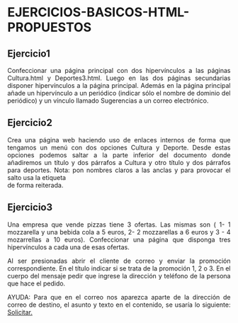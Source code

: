 <div align="justify">

# EJERCICIOS-BASICOS-HTML-PROPUESTOS

## Ejercicio1

  Confeccionar una página principal con dos hipervínculos a las páginas Cultura.html y Deportes3.html. Luego en las dos páginas secundarias disponer hipervínculos a la página principal. Además en la página principal añade un hipervínculo a un periódico (indicar sólo el nombre de dominio del periódico) y un vínculo llamado Sugerencias a un correo electrónico.

## Ejercicio2

  Crea una página web haciendo uso de enlaces internos de forma que tengamos un menú con dos opciones Cultura y Deporte. Desde estas opciones podemos saltar a la parte inferior del documento donde añadiremos un título y dos párrafos a Cultura y otro título y dos párrafos para deportes. Nota: pon nombres claros a las anclas y para provocar el salto usa la etiqueta <br> de forma reiterada.   

## Ejercicio3

  Una empresa que vende pizzas tiene 3 ofertas. Las mismas son ( 1- 1 mozzarella y una bebida cola a 5 euros, 2- 2 mozzarellas a 6 euros y 3 - 4 mozarrellas a 10 euros). Confeccionar una página que disponga tres hipervínculos a cada una de esas ofertas.

  Al ser presionadas abrir el cliente de correo y enviar la promoción correspondiente. En el título indicar si se trata de la promoción 1, 2 o 3. En el cuerpo del mensaje pedir que ingrese la dirección y teléfono de la persona que hace el pedido.

  AYUDA: Para que en el correo nos aparezca aparte de la dirección de correo de destino, el asunto y texto en el contenido, se usaría lo siguiente:
  <a href="mailto:pizzas@gmail.com?subject=Promoción 1&body=Ingrese aquí su dirección y teléfono:">Solicitar.</a>
